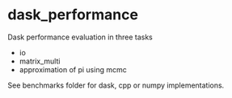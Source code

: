 # dask_performance

Dask performance evaluation in three tasks

- io
- matrix_multi
- approximation of pi using mcmc 


See benchmarks folder for dask, cpp or numpy implementations.

